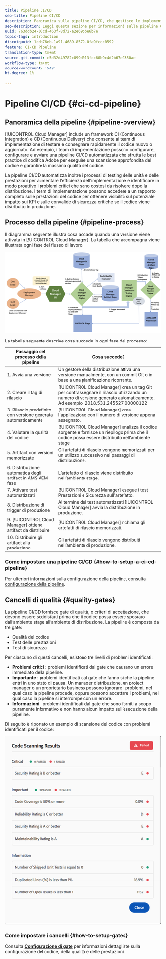 ```yaml
---
title: Pipeline CI/CD
seo-title: Pipeline CI/CD
description: Panoramica sulla pipeline CI/CD, che gestisce le implementazioni in stage e produzione in Cloud Manager
seo-description: Leggi questa sezione per informazioni sulla pipeline CI/CD, che gestisce le implementazioni per lo stage e la produzione in Cloud Manager.
uuid: 763ddb24-05cd-463f-8d72-a2e69bbe6b7e
topic-tags: introduction
discoiquuid: 1cdb76eb-1a91-4689-8579-0fa9fccc0592
feature: CI-CD Pipeline
translation-type: tm+mt
source-git-commit: c5d32d49782c899d013fcc60b9c4d2b67e9350ae
workflow-type: tm+mt
source-wordcount: '548'
ht-degree: 1%

---
```



# Pipeline CI/CD {#ci-cd-pipeline}

## Panoramica della pipeline {#pipeline-overview}

[!UICONTROL Cloud Manager] include un framework CI (Continuous Integration) e CD (Continuous Delivery) che consente ai team di implementazione di testare e consegnare rapidamente il codice nuovo o aggiornato. Ad esempio, i team di implementazione possono configurare, configurare e avviare una pipeline CI/CD automatizzata che sfrutta le best practice di codifica Adobe per eseguire una scansione approfondita del codice e garantire la massima qualità del codice.

La pipeline CI/CD automatizza inoltre i processi di testing delle unità e delle prestazioni per aumentare l’efficienza dell’implementazione e identificare in modo proattivo i problemi critici che sono costosi da risolvere dopo la distribuzione. I team di implementazione possono accedere a un rapporto completo sulle prestazioni del codice per ottenere visibilità sul potenziale impatto sui KPI e sulle convalide di sicurezza critiche se il codice viene distribuito in produzione.

## Processo della pipeline {#pipeline-process}

Il diagramma seguente illustra cosa accade quando una versione viene attivata in [!UICONTROL Cloud Manager]. La tabella che accompagna viene illustrata ogni fase del flusso di lavoro.

![](assets/screen_shot_2018-05-30at82457pm.png)

La tabella seguente descrive cosa succede in ogni fase del processo:

| Passaggio del processo della pipeline | Cosa succede? |
|---|---|
| 1. Avvia una versione | Un gestore della distribuzione attiva una versione manualmente, con un commit Git o in base a una pianificazione ricorrente. |
| 2. Creare il tag di rilascio | [!UICONTROL Cloud Manager] crea un tag Git per contrassegnare il rilascio utilizzando un numero di versione generato automaticamente. Ad esempio: 2018.531.245527.00000122 |
| 3. Rilascio predefinito con versione generata automaticamente | [!UICONTROL Cloud Manager] crea l&#39;applicazione con il numero di versione appena assegnato. |
| 4. Valutare la qualità del codice | [!UICONTROL Cloud Manager] analizza il codice sorgente e fornisce un riepilogo prima che il codice possa essere distribuito nell’ambiente stage |
| 5. Artifact con versioni memorizzate | Gli artefatti di rilascio vengono memorizzati per un utilizzo successivo nei passaggi di distribuzione. |
| 6. Distribuzione automatica degli artifact in AMS AEM fase | L’artefatto di rilascio viene distribuito nell’ambiente stage. |
| 7. Attivare test automatizzati | [!UICONTROL Cloud Manager] esegue i test Prestazioni e Sicurezza sull&#39;artefatto. |
| 8. Distribuzione di trigger di produzione | Al termine dei test automatizzati [!UICONTROL Cloud Manager] avvia la distribuzione in produzione. |
| 9. [!UICONTROL Cloud Manager] ottiene artifact da distribuire | [!UICONTROL Cloud Manager] richiama gli artefatti di rilascio memorizzati. |
| 10. Distribuire gli artifact alla produzione | Gli artefatti di rilascio vengono distribuiti nell’ambiente di produzione. |

### Come impostare una pipeline CI/CD {#how-to-setup-a-ci-cd-pipeline}

Per ulteriori informazioni sulla configurazione della pipeline, consulta [configurazione della pipeline](configuring-pipeline.md).

## Cancelli di qualità {#quality-gates}

La pipeline CI/CD fornisce gate di qualità, o criteri di accettazione, che devono essere soddisfatti prima che il codice possa essere spostato dall’ambiente stage all’ambiente di distribuzione. La pipeline è composta da tre gate:

* Qualità del codice
* Test delle prestazioni
* Test di sicurezza

Per ciascuno di questi cancelli, esistono tre livelli di problemi identificati:

* **Problemi critici** : problemi identificati dal gate che causano un errore immediato della pipeline.
* **Importante** : problemi identificati dal gate che fanno sì che la pipeline entri in uno stato di pausa. Un manager distribuzione, un project manager o un proprietario business possono ignorare i problemi, nel qual caso la pipeline procede, oppure possono accettare i problemi, nel qual caso la pipeline si interrompe con un errore.
* **Informazioni** : problemi identificati dal gate che sono forniti a scopo puramente informativo e non hanno alcun impatto sull’esecuzione della pipeline.

Di seguito è riportato un esempio di scansione del codice con problemi identificati per il codice:

![](assets/quality-gate-failed.png)

### Come impostare i cancelli {#how-to-setup-gates}

Consulta **[Configurazione di gate](configuring-pipeline.md)** per informazioni dettagliate sulla configurazione del codice, della qualità e delle prestazioni.
